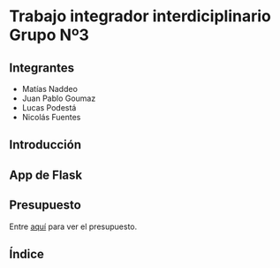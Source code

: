 # Trabajo integrador interdiciplinario Grupo Nº3

## Integrantes

- Matías Naddeo
- Juan Pablo Goumaz
- Lucas Podestá
- Nicolás Fuentes

## Introducción

## App de Flask

## Presupuesto

Entre [aquí](/presupuesto.md) para ver el presupuesto.

## Índice
